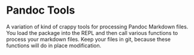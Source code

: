# Pandoc Tools

A variation of kind of crappy tools for processing Pandoc Markdown files. You load the package into the REPL and then call various functions to process your markdown files. Keep your files in git, because these functions will do in place modification.